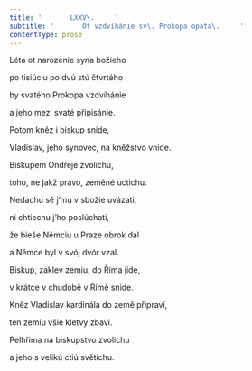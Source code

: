 ```yaml
---
title: '       LXXV\.     '
subtitle: '       Ot vzdvíhánie sv\. Prokopa opata\.     '
contentType: prose
---
```


Léta ot narozenie syna božieho

po tisiúciu po dvú stú čtvrtého

by svatého Prokopa vzdvíhánie

a jeho mezi svaté připisánie.

Potom kněz i biskup snide,

Vladislav, jeho synovec, na kněžstvo vnide.

Biskupem Ondřeje zvolichu,

toho, ne jakž právo, zeměné uctichu.

Nedachu sě j’mu v sbožie uvázati,

ni chtiechu j’ho poslúchati,

že bieše Němciu u Praze obrok dal

a Němce byl v svój dvór vzal.

Biskup, zaklev zemiu, do Říma jide,

v krátce v chudobě v Římě snide.

Kněz Vladislav kardinála do země připraví,

ten zemiu všie kletvy zbavi.

Pelhřima na biskupstvo zvolichu

a jeho s velikú ctiú světichu.
